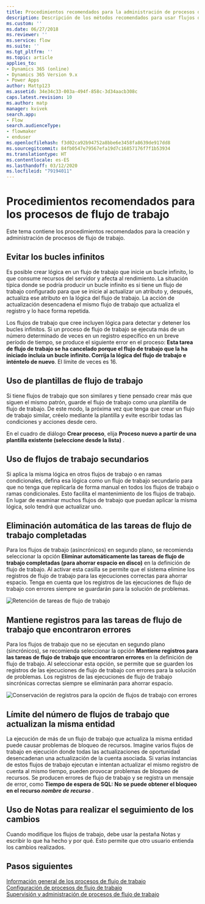 ```yaml
---
title: Procedimientos recomendados para la administración de procesos de flujo de trabajo | Microsoft Docs
description: Descripción de los métodos recomendados para usar flujos de trabajo
ms.custom: ''
ms.date: 06/27/2018
ms.reviewer: ''
ms.service: flow
ms.suite: ''
ms.tgt_pltfrm: ''
ms.topic: article
applies_to:
- Dynamics 365 (online)
- Dynamics 365 Version 9.x
- Power Apps
author: Mattp123
ms.assetid: 34e34c33-003a-494f-858c-3d34aacb308c
caps.latest.revision: 10
ms.author: matp
manager: kvivek
search.app:
- Flow
search.audienceType:
- flowmaker
- enduser
ms.openlocfilehash: f3d02ca92b94752a8bbe6e3458fa8639de917dd8
ms.sourcegitcommit: 84fb0547e79567efa19d7c16857176f7f1b53934
ms.translationtype: HT
ms.contentlocale: es-ES
ms.lasthandoff: 03/12/2020
ms.locfileid: "79194011"
---
```

# <a name="best-practices-for-workflow-processes"></a>Procedimientos recomendados para los procesos de flujo de trabajo


Este tema contiene los procedimientos recomendados para la creación y administración de procesos de flujo de trabajo.  
  
<a name="BKMK_AvoidInfiniteLoops"></a>   
## <a name="avoid-infinite-loops"></a>Evitar los bucles infinitos  
 Es posible crear lógica en un flujo de trabajo que inicie un bucle infinito, lo que consume recursos del servidor y afecta al rendimiento. La situación típica donde se podría producir un bucle infinito es si tiene un flujo de trabajo configurado para que se inicie al actualizar un atributo y, después, actualiza ese atributo en la lógica del flujo de trabajo. La acción de actualización desencadena el mismo flujo de trabajo que actualiza el registro y lo hace forma repetida.  
  
 Los flujos de trabajo que cree incluyen lógica para detectar y detener los bucles infinitos. Si un proceso de flujo de trabajo se ejecuta más de un número determinado de veces en un registro específico en un breve período de tiempo, se produce el siguiente error en el proceso: **Esta tarea de flujo de trabajo se ha cancelado porque el flujo de trabajo que la ha iniciado incluía un bucle infinito. Corrija la lógica del flujo de trabajo e inténtelo de nuevo**. El límite de veces es 16.  
  
<a name="BKMK_UseWorkflowTemplates"></a>   
## <a name="use-workflow-templates"></a>Uso de plantillas de flujo de trabajo  
 Si tiene flujos de trabajo que son similares y tiene pensado crear más que siguen el mismo patrón, guarde el flujo de trabajo como una plantilla de flujo de trabajo. De este modo, la próxima vez que tenga que crear un flujo de trabajo similar, créelo mediante la plantilla y evite escribir todas las condiciones y acciones desde cero.  
  
 En el cuadro de diálogo **Crear proceso**, elija **Proceso nuevo a partir de una plantilla existente (seleccione desde la lista)** .  
  
<a name="BKMK_UseChildWorkflows"></a>   
## <a name="use-child-workflows"></a>Uso de flujos de trabajo secundarios  
 Si aplica la misma lógica en otros flujos de trabajo o en ramas condicionales, defina esa lógica como un flujo de trabajo secundario para que no tenga que replicarla de forma manual en todos los flujos de trabajo o ramas condicionales. Esto facilita el mantenimiento de los flujos de trabajo. En lugar de examinar muchos flujos de trabajo que puedan aplicar la misma lógica, solo tendrá que actualizar uno.  
  
## <a name="automatically-delete-completed-workflow-jobs"></a>Eliminación automática de las tareas de flujo de trabajo completadas
Para los flujos de trabajo (asincrónicos) en segundo plano, se recomienda seleccionar la opción **Eliminar automáticamente las tareas de flujo de trabajo completadas (para ahorrar espacio en disco)** en la definición de flujo de trabajo. Al activar esta casilla se permite que el sistema elimine los registros de flujo de trabajo para las ejecuciones correctas para ahorrar espacio. Tenga en cuenta que los registros de las ejecuciones de flujo de trabajo con errores siempre se guardarán para la solución de problemas.  

![Retención de tareas de flujo de trabajo](media/workflow-job-retention.png)

<a name="BKMK_AutoDeleteCompletedWorkflowJobs"></a>   
## <a name="keep-logs-for-workflow-jobs-that-encountered-errors"></a>Mantiene registros para las tareas de flujo de trabajo que encontraron errores  
Para los flujos de trabajo que no se ejecutan en segundo plano (sincrónicos), se recomienda seleccionar la opción **Mantiene registros para las tareas de flujo de trabajo que encontraron errores** en la definición de flujo de trabajo. Al seleccionar esta opción, se permite que se guarden los registros de las ejecuciones de flujo de trabajo con errores para la solución de problemas. Los registros de las ejecuciones de flujo de trabajo sincrónicas correctas siempre se eliminarán para ahorrar espacio.   

![Conservación de registros para la opción de flujos de trabajo con errores](media/keep-logs-for-workflows.png)

## <a name="limit-the-number-of-workflows-that-update-the-same-entity"></a>Límite del número de flujos de trabajo que actualizan la misma entidad
La ejecución de más de un flujo de trabajo que actualiza la misma entidad puede causar problemas de bloqueo de recursos. Imagine varios flujos de trabajo en ejecución donde todas las actualizaciones de oportunidad desencadenan una actualización de la cuenta asociada. Si varias instancias de estos flujos de trabajo ejecutan e intentan actualizar el mismo registro de cuenta al mismo tiempo, pueden provocar problemas de bloqueo de recursos. Se producen errores de flujo de trabajo y se registra un mensaje de error, como **Tiempo de espera de SQL: No se puede obtener el bloqueo en el recurso _nombre de recurso_** . 

  
<a name="BKMK_DocumentChangesUsingNotes"></a>   
## <a name="use-notes-to-keep-track-of-changes"></a>Uso de Notas para realizar el seguimiento de los cambios  
 Cuando modifique los flujos de trabajo, debe usar la pestaña Notas y escribir lo que ha hecho y por qué. Esto permite que otro usuario entienda los cambios realizados.  
  
## <a name="next-steps"></a>Pasos siguientes  
 [Información general de los procesos de flujo de trabajo](workflow-processes.md)   
 [Configuración de procesos de flujo de trabajo](configure-workflow-steps.md)   
 [Supervisión y administración de procesos de flujo de trabajo](monitor-manage-processes.md)
   

